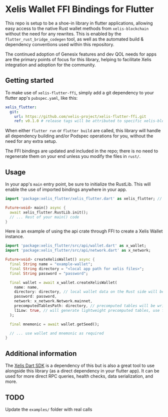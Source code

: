 <!--
This README describes the package. If you publish this package to pub.dev,
this README's contents appear on the landing page for your package.

For information about how to write a good package README, see the guide for
[writing package pages](https://dart.dev/tools/pub/writing-package-pages).

For general information about developing packages, see the Dart guide for
[creating packages](https://dart.dev/guides/libraries/create-packages)
and the Flutter guide for
[developing packages and plugins](https://flutter.dev/to/develop-packages).
-->

# Xelis Wallet FFI Bindings for Flutter
This repo is setup to be a shoe-in library in flutter applications, allowing easy access to the native Rust wallet methods from `xelis-blockchain` without the need for any rewrites. This is enabled by the `flutter_rust_bridge_codegen` tool, as well as the automated build & dependency conventions used within this repository. 

The continued adoption of Genesix features and dev QOL needs for apps are the primary points of focus for this library, helping to facilitate Xelis integration and adoption for the community.

## Getting started
To make use of `xelis-flutter-ffi`, simply add a git dependency to your flutter app's `pubspec.yaml`, like this:

```yaml
xelis_flutter:
  git:
    url: https://github.com/xelis-project/xelis-flutter-ffi.git
    ref: v0.1.0 # release tags will be attributed to specific xelis-blockchain releases going forward
```

When either `flutter run` or `flutter build` are called, this library will handle all dependency building and/or Podspec operations for you, without the need for any extra setup.

The FFI bindings are updated and included in the repo; there is no need to regenerate them on your end unless you modify the files in `rust/`.
## Usage

In your app's `main` entry point, be sure to initialize the RustLib. This will enable the use of imported bindings anywhere in your app.
```dart
import 'package:xelis_flutter/xelis_flutter.dart' as xelis_flutter; // name required if the app uses multiple FFI libraries

Future<void> main() async {
  await xelis_flutter.RustLib.init();
  // ... Rest of your main() code
}
```

Here is an example of using the api crate through FFI to create a Xelis Wallet instance.
```dart
import 'package:xelis_flutter/src/api/wallet.dart' as x_wallet;
import 'package:xelis_flutter/src/api/network.dart' as x_network;

Future<void> createXelisWallet() async {
  final String name = "example-wallet";
  final String directory = "<local app path for xelis files>";
  final String password = "password";

  final wallet = await x_wallet.createXelisWallet(
    name: name,
    directory: directory, // local wallet data on the Rust side will be stored under directory/name/
    password: password,
    network: x_network.Network.mainnet,
    precomputedTablesPath: directory, // precomputed tables will be written to this location
    l1Low: true, // will generate lightweight precomputed tables, use false for full-sized tables
  );

  final mnemonic = await wallet.getSeed();

  // ... use wallet and mnemonic as required
}
```

## Additional information

The [Xelis Dart SDK](https://github.com/xelis-project/xelis-dart-sdk) is a dependency of this but is also a great tool to use alongside this library (as a direct dependency in your flutter app). It can be used for more direct RPC queries, health checks, data serialization, and more.

## TODO

Update the `examples/` folder with real calls
